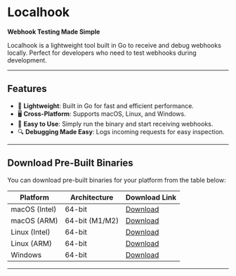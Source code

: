 # Localhook

**Webhook Testing Made Simple**

Localhook is a lightweight tool built in Go to receive and debug webhooks locally. Perfect for developers who need to test webhooks during development.

---

## Features

- 🚀 **Lightweight**: Built in Go for fast and efficient performance.
- 🖥️ **Cross-Platform**: Supports macOS, Linux, and Windows.
- 📝 **Easy to Use**: Simply run the binary and start receiving webhooks.
- 🔍 **Debugging Made Easy**: Logs incoming requests for easy inspection.

---

## Download Pre-Built Binaries

You can download pre-built binaries for your platform from the table below:

| Platform      | Architecture   | Download Link                                                                            |
| ------------- | -------------- | ---------------------------------------------------------------------------------------- |
| macOS (Intel) | 64-bit         | [Download](https://github.com/ahmetsabri/localhook/releases/download/V1/mac_m1.zip)      |
| macOS (ARM)   | 64-bit (M1/M2) | [Download](https://github.com/ahmetsabri/localhook/releases/download/V1/mac_m1.zip)      |
| Linux (Intel) | 64-bit         | [Download](https://github.com/ahmetsabri/localhook/releases/download/V1/linux_intel.zip) |
| Linux (ARM)   | 64-bit         | [Download](https://github.com/ahmetsabri/localhook/releases/download/V1/linux_arm.zip)   |
| Windows       | 64-bit         | [Download](https://github.com/ahmetsabri/localhook/releases/download/V1/windows.zip)     |

---
